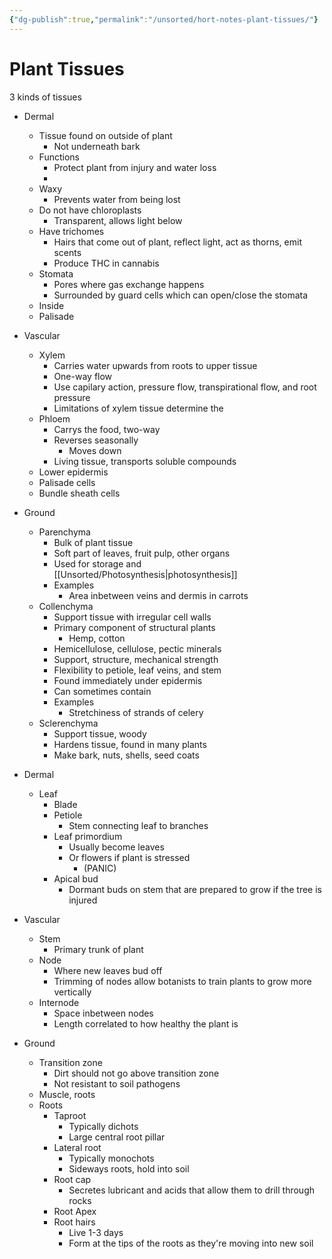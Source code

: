 ```yaml
---
{"dg-publish":true,"permalink":"/unsorted/hort-notes-plant-tissues/"}
---
```



# Plant Tissues

3 kinds of tissues
- Dermal
	- Tissue found on outside of plant
		- Not underneath bark
	- Functions
		- Protect plant from injury and water loss
		- 
	- Waxy
		- Prevents water from being lost
	- Do not have chloroplasts
		- Transparent, allows light below
	- Have trichomes
		- Hairs that come out of plant, reflect light, act as thorns, emit scents
		- Produce THC in cannabis
	- Stomata
		- Pores where gas exchange happens
		- Surrounded by guard cells which can open/close the stomata
	- Inside
	- Palisade
- Vascular
	- Xylem
		- Carries water upwards from roots to upper tissue
		- One-way flow
		- Use capilary action, pressure flow, transpirational flow, and root pressure
		- Limitations of xylem tissue determine the
	- Phloem
		- Carrys the food, two-way
		- Reverses seasonally
			- Moves down 
		- Living tissue, transports soluble compounds
	- Lower epidermis
	- Palisade cells
	- Bundle sheath cells
- Ground
	- Parenchyma
		- Bulk of plant tissue
		- Soft part of leaves, fruit pulp, other organs
		- Used for storage and [[Unsorted/Photosynthesis\|photosynthesis]]
		- Examples
			- Area inbetween veins and dermis in carrots
	- Collenchyma
		- Support tissue with irregular cell walls
		- Primary component of structural plants
			- Hemp, cotton
		- Hemicellulose, cellulose, pectic minerals
		- Support, structure, mechanical strength
		- Flexibility to petiole, leaf veins, and stem
		- Found immediately under epidermis
		- Can sometimes contain 
		- Examples
			- Stretchiness of strands of celery
	- Sclerenchyma
		- Support tissue, woody
		- Hardens tissue, found in many plants
		- Make bark, nuts, shells, seed coats

- Dermal
	- Leaf
		- Blade
		- Petiole
			- Stem connecting leaf to branches
		- Leaf primordium
			- Usually become leaves
			- Or flowers if plant is stressed
				- (PANIC)
		- Apical bud
			- Dormant buds on stem that are prepared to grow if the tree is injured
- Vascular
	- Stem
		- Primary trunk of plant
	- Node
		- Where new leaves bud off
		- Trimming of nodes allow botanists to train plants to grow more vertically
	- Internode
		- Space inbetween nodes
		- Length correlated to how healthy the plant is
- Ground
	- Transition zone
		- Dirt should not go above transition zone
		- Not resistant to soil pathogens
	- Muscle, roots
	- Roots
		- Taproot
			- Typically dichots
			- Large central root pillar
		- Lateral root
			- Typically monochots
			- Sideways roots, hold into soil
		- Root cap
			- Secretes lubricant and acids that allow them to drill through rocks
		- Root Apex
		- Root hairs
			- Live 1-3 days
			- Form at the tips of the roots as they're moving into new soil


